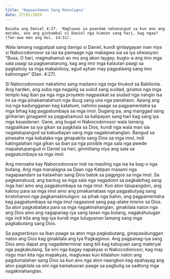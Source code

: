```yaml
---
title: 'Napaandaman Sang Manalagna'
date: 27/01/2020
---
```


`Basaha ang Daniel 4:27.  Magluwas sa paandam nahanungud sa kun ano ang matabo, ano ang ginhambal ni Daniel nga himoon sang hari, kag ngaa? (Tan-awa man ang Hul. 14:31).`

Wala lamang nagpatpat sang damgo si Daniel, kundi ginlaygayan man niya si Nabocodonosor sa isa ka pamaage nga makagwa sia sa iya sitwasyon: “Busa, O hari, magmahamut-an mo ang akon laygay; bugto-a ang imo mga sala paagi sa pagkamatarung, kag ang imo mga kalautan paagi sa pagkalooy sa mga makalolooy, agud ayhan may pagpalawig sang imo kalinongan” (Dan. 4:27).  

Si Nabocodonosor nakahimo sang madamo nga mga tinukod sa Babilonia.  Ang harden, ang suba nga nagailig sa sulod sang suidad, ginatos nga mga templo kag iban pa nga mga proyekto nagpasikat sa siudad nga nangin isa ini sa mga pinakamatahum nga duug sang una nga panahaon.  Apang ang ina nga kadungganan kag katahum, nahimo paage sa pagpamentaha sa mga bihag kag pagpatumbaya sa mga imol.  Dugang pa, ang manggad sang ginharian ginagamit sa pagpahamuut sa kalipayan sang hari kag sang iya mga kaupdanan.  Gane, ang bugal ni Nabocodonosor wala lamang nagpalikaw sa iya gikan sa pagkilala sa Dios, kundi nga wala man sia nagatalupangod sa kabudlayan sang mga nagakinahanglan.  Bangud sa pinasahe nga kabalaka nga ginapakita sang Dios sa mga imol, indi katingalahan nga gikan sa iban pa nga posible mga sala nga pwede mapatalupangud ni Daniel sa hari, ginmitlang niya ang sala sa pagpatumbaya sa mga imol.

Ang mensahe kay Nabocodonosor indi na masiling nga isa ka bag-o nga butang.  Ang mga manalagna sa Daan nga Katipan masami nga nagapaandam sa katawhan sang Dios batok sa pagpigos sa mga imol.  Sa pagkamatuud, ang bantug sa mga sala nga nagadolot sa pagkabihag sang mga hari amo ang pagpatumbaya sa mga imol.  Kun aton talupangdon, ang kalooy para sa mga imol amo ang pinakamataas nga pagpabutyag sang kristohanon nga pagkamabinuligon: sa pihak nga bahin, ang pagpamentaha kag pagpatumbaya sa mga imol nagaunod sang pag-atake mismo sa Dios.  Sa aton pagkabalaka para sa mga nagakinahanglan, ginakilala naton nga ang Dios amo ang nagapanag-iya sang tanan nga butang, nagakahulugan nga indi kita ang tag-iya kundi mga tulugyanan lamang sang mga pagkabutang sang Dios. 

Sa pagserbisyo sa iban paage sa aton mga pagkabutang, ginapasidunggan naton ang Dios kag ginakilala ang Iya Pagkaginoo.  Ang pagpanag-iya sang Dios amo dapat ang nagadeterminar sang bili kag katuyuan sang materyal nga pagkabutang.  Sa sini nga bagay napakyas si Nabocodonosor, kag may risgo man kita nga mapakyas, magluwas kun kilalahon naton ang pagdumalahan sang Dios sa kun ano nga aton naangkon kag epahayag ang aton pagkilala sa sini nga kamatuuran paage sa pagbulig sa sadtong mga nagakinahanglan.
